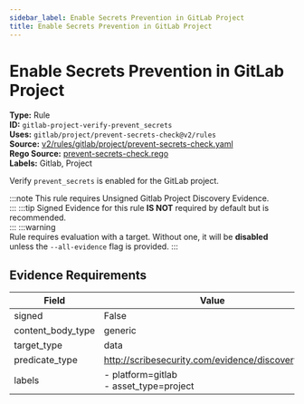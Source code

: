 ```yaml
---
sidebar_label: Enable Secrets Prevention in GitLab Project
title: Enable Secrets Prevention in GitLab Project
---  
```

# Enable Secrets Prevention in GitLab Project  
**Type:** Rule  
**ID:** `gitlab-project-verify-prevent_secrets`  
**Uses:** `gitlab/project/prevent-secrets-check@v2/rules`  
**Source:** [v2/rules/gitlab/project/prevent-secrets-check.yaml](https://github.com/scribe-public/sample-policies/blob/main/v2/rules/gitlab/project/prevent-secrets-check.yaml)  
**Rego Source:** [prevent-secrets-check.rego](https://github.com/scribe-public/sample-policies/blob/main/v2/rules/gitlab/project/prevent-secrets-check.rego)  
**Labels:** Gitlab, Project  

Verify `prevent_secrets` is enabled for the GitLab project.

:::note 
This rule requires Unsigned Gitlab Project Discovery Evidence.  
::: 
:::tip 
Signed Evidence for this rule **IS NOT** required by default but is recommended.  
::: 
:::warning  
Rule requires evaluation with a target. Without one, it will be **disabled** unless the `--all-evidence` flag is provided.
::: 

## Evidence Requirements  
| Field | Value |
|-------|-------|
| signed | False |
| content_body_type | generic |
| target_type | data |
| predicate_type | http://scribesecurity.com/evidence/discovery/v0.1 |
| labels | - platform=gitlab<br/>- asset_type=project |

